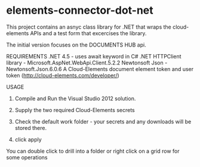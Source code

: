 elements-connector-dot-net
==========================

This project contains an asnyc class library for .NET that wraps the cloud-elements APIs and a test form that excercises the library.

The initial version focuses on the DOCUMENTS HUB api.

REQUIREMENTS
.NET 4.5 - uses await keyword in C#
.NET HTTPClient library - Microsoft.AspNet.WebApi.Client.5.2.2
Newtonsoft Json - Newtonsoft.Json.6.0.6
A Cloud-Elements document element token and user token (http://cloud-elements.com/developer/)


USAGE

1) Compile and Run the Visual Studio 2012 solution.

2) Supply the two required Cloud-Elements secrets

3) Check the default work folder - your secrets and any downloads will be stored there.

4) click apply


You can double click to drill into a folder or right click on a grid row for some operations